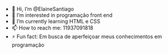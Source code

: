 - 👋 Hi, I’m @ElaineSantiago
- 👀 I’m interested in programação front end
- 🌱 I’m currently learning HTML e CSS
- 📫 How to reach me: 11937091818 
- ⚡ Fun fact: Em busca de aperfeiçoar meus conhecimentos em programação

<!---
ElaineSantiago/ElaineSantiago is a ✨ special ✨ repository because its `README.md` (this file) appears on your GitHub profile.
You can click the Preview link to take a look at your changes.
--->
